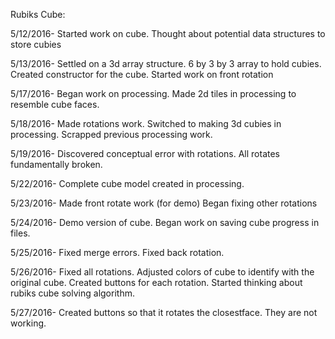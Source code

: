 Rubiks Cube:

5/12/2016- Started work on cube.
Thought about potential data structures to store cubies

5/13/2016- Settled on a 3d array structure.
6 by 3 by 3 array to hold cubies.
Created constructor for the cube. 
Started work on front rotation

5/17/2016- Began work on processing.
Made 2d tiles in processing to resemble cube faces.

5/18/2016- Made rotations work.
Switched to making 3d cubies in processing. Scrapped previous processing work.

5/19/2016- Discovered conceptual error with rotations.
All rotates fundamentally broken.

5/22/2016- Complete cube model created in processing.


5/23/2016- Made front rotate work (for demo)
Began fixing other rotations

5/24/2016- Demo version of cube.
Began work on saving cube progress in files.

5/25/2016- Fixed merge errors.
Fixed back rotation.

5/26/2016- Fixed all rotations.
Adjusted colors of cube to identify with the original cube.
Created buttons for each rotation.
Started thinking about rubiks cube solving algorithm.

5/27/2016- Created buttons so that it rotates the closestface. They are not working.

